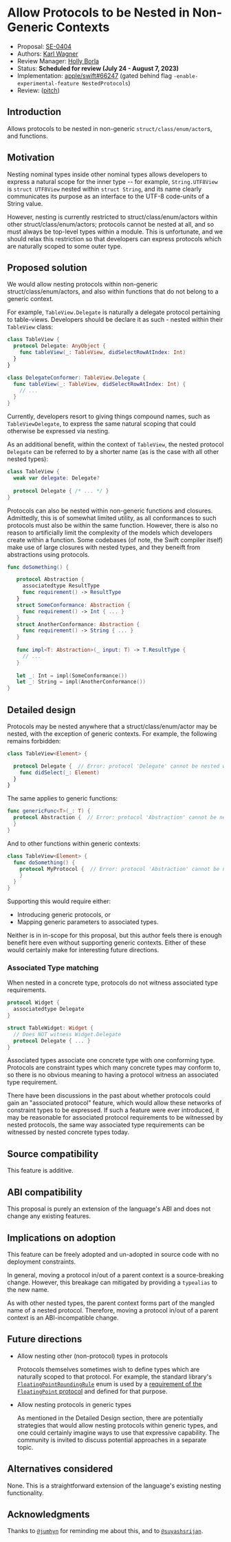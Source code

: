 # Allow Protocols to be Nested in Non-Generic Contexts

* Proposal: [SE-0404](0404-nested-protocols.md)
* Authors: [Karl Wagner](https://github.com/karwa)
* Review Manager: [Holly Borla](https://github.com/hbborla)
* Status: **Scheduled for review (July 24 - August 7, 2023)**
* Implementation: [apple/swift#66247](https://github.com/apple/swift/pull/66247) (gated behind flag `-enable-experimental-feature NestedProtocols`)
* Review: ([pitch](https://forums.swift.org/t/pitch-allow-protocols-to-be-nested-in-non-generic-contexts/65285))

## Introduction

Allows protocols to be nested in non-generic `struct/class/enum/actor`s, and functions.

## Motivation

Nesting nominal types inside other nominal types allows developers to express a natural scope for the inner type -- for example, `String.UTF8View` is `struct UTF8View` nested within `struct String`, and its name clearly communicates its purpose as an interface to the UTF-8 code-units of a String value.

However, nesting is currently restricted to struct/class/enum/actors within other struct/class/enum/actors; protocols cannot be nested at all, and so must always be top-level types within a module. This is unfortunate, and we should relax this restriction so that developers can express protocols which are naturally scoped to some outer type.

## Proposed solution

We would allow nesting protocols within non-generic struct/class/enum/actors, and also within functions that do not belong to a generic context.

For example, `TableView.Delegate` is naturally a delegate protocol pertaining to table-views. Developers should be declare it as such - nested within their `TableView` class:

```swift
class TableView {
  protocol Delegate: AnyObject {
    func tableView(_: TableView, didSelectRowAtIndex: Int)
  }
}

class DelegateConformer: TableView.Delegate {
  func tableView(_: TableView, didSelectRowAtIndex: Int) {
    // ...
  }
}
```

Currently, developers resort to giving things compound names, such as `TableViewDelegate`, to express the same natural scoping that could otherwise be expressed via nesting.

As an additional benefit, within the context of `TableView`, the nested protocol `Delegate` can be referred to by a shorter name (as is the case with all other nested types):

```swift
class TableView {
  weak var delegate: Delegate?
  
  protocol Delegate { /* ... */ }
}
```

Protocols can also be nested within non-generic functions and closures. Admittedly, this is of somewhat limited utility, as all conformances to such protocols must also be within the same function. However, there is also no reason to artificially limit the complexity of the models which developers create within a function. Some codebases (of note, the Swift compiler itself) make use of large closures with nested types, and they beneift from abstractions using protocols.

```swift
func doSomething() {

   protocol Abstraction {
     associatedtype ResultType
     func requirement() -> ResultType
   }
   struct SomeConformance: Abstraction {
     func requirement() -> Int { ... }
   }
   struct AnotherConformance: Abstraction {
     func requirement() -> String { ... }
   }
   
   func impl<T: Abstraction>(_ input: T) -> T.ResultType {
     // ...
   }
   
   let _: Int = impl(SomeConformance())
   let _: String = impl(AnotherConformance())
}
```

## Detailed design

Protocols may be nested anywhere that a struct/class/enum/actor may be nested, with the exception of generic contexts. For example, the following remains forbidden:

```swift
class TableView<Element> {

  protocol Delegate {  // Error: protocol 'Delegate' cannot be nested within a generic context.
    func didSelect(_: Element)
  }
}
```

The same applies to generic functions:

```swift
func genericFunc<T>(_: T) {
  protocol Abstraction {  // Error: protocol 'Abstraction' cannot be nested within a generic context.
  }
}
```

And to other functions within generic contexts:

```swift
class TableView<Element> {
  func doSomething() {
    protocol MyProtocol {  // Error: protocol 'Abstraction' cannot be nested within a generic context.
    }
  }
}
```

Supporting this would require either:

- Introducing generic protocols, or
- Mapping generic parameters to associated types.

Neither is in in-scope for this proposal, but this author feels there is enough benefit here even without supporting generic contexts. Either of these would certainly make for interesting future directions.

### Associated Type matching

When nested in a concrete type, protocols do not witness associated type requirements.

```swift
protocol Widget {
  associatedtype Delegate
}

struct TableWidget: Widget {
  // Does NOT witness Widget.Delegate
  protocol Delegate { ... }
}
```

Associated types associate one concrete type with one conforming type. Protocols are constraint types which many concrete types may conform to, so there is no obvious meaning to having a protocol witness an associated type requirement.

There have been discussions in the past about whether protocols could gain an "associated protocol" feature, which would allow these networks of constraint types to be expressed. If such a feature were ever introduced, it may be reasonable for associated protocol requirements to be witnessed by nested protocols, the same way associated type requirements can be witnessed by nested concrete types today.

## Source compatibility

This feature is additive.

## ABI compatibility

This proposal is purely an extension of the language's ABI and does not change any existing features.

## Implications on adoption

This feature can be freely adopted and un-adopted in source code with no deployment constraints.

In general, moving a protocol in/out of a parent context is a source-breaking change. However, this breakage can mitigated by providing a `typealias` to the new name.

As with other nested types, the parent context forms part of the mangled name of a nested protocol. Therefore, moving a protocol in/out of a parent context is an ABI-incompatible change.

## Future directions

- Allow nesting other (non-protocol) types in protocols

  Protocols themselves sometimes wish to define types which are naturally scoped to that protocol. For example, the standard library's [`FloatingPointRoundingRule`](https://developer.apple.com/documentation/swift/FloatingPointRoundingRule) enum is used by a [requirement of the `FloatingPoint` protocol](https://developer.apple.com/documentation/swift/floatingpoint/round(_:)) and defined for that purpose.
  
- Allow nesting protocols in generic types

  As mentioned in the Detailed Design section, there are potentially strategies that would allow nesting protocols within generic types, and one could certainly imagine ways to use that expressive capability. The community is invited to discuss potential approaches in a separate topic.

## Alternatives considered

None. This is a straightforward extension of the language's existing nesting functionality.

## Acknowledgments

Thanks to [`@jumhyn`](https://forums.swift.org/u/jumhyn/) for reminding me about this, and to [`@suyashsrijan`](https://forums.swift.org/u/suyashsrijan/). 
